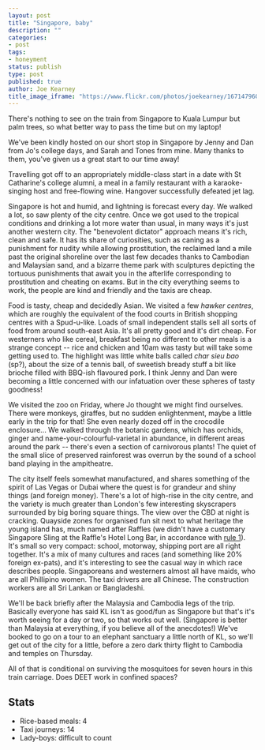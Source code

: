 ```yaml
---
layout: post
title: "Singapore, baby"
description: ""
categories:
- post
tags:
- honeyment
status: publish
type: post
published: true
author: Joe Kearney
title_image_iframe: "https://www.flickr.com/photos/joekearney/16714796062/in/album-72157651147972555/player/"
---
```


There's nothing to see on the train from Singapore to Kuala Lumpur but palm trees, so what better way to pass the time but on my laptop!

We've been kindly hosted on our short stop in Singapore by Jenny and Dan from Jo's college days, and Sarah and Tones from mine. Many thanks to them, you've given us a great start to our time away!

Travelling got off to an appropriately middle-class start in a date with St Catharine's college alumni, a meal in a family restaurant with a karaoke-singing host and free-flowing wine. Hangover successfully defeated jet lag.

Singapore is hot and humid, and lightning is forecast every day. We walked a lot, so saw plenty of the city centre. Once we got used to the tropical conditions and drinking a lot more water than usual, in many ways it's just another western city. The "benevolent dictator" approach means it's rich, clean and safe. It has its share of curiosities, such as caning as a punishment for nudity while allowing prostitution, the reclaimed land a mile past the original shoreline over the last few decades thanks to Cambodian and Malaysian sand, and a bizarre theme park with sculptures depicting the tortuous punishments that await you in the afterlife corresponding to prostitution and cheating on exams. But in the city everything seems to work, the people are kind and friendly and the taxis are cheap.

Food is tasty, cheap and decidedly Asian. We visited a few _hawker centres_, which are roughly the equivalent of the food courts in British shopping centres with a Spud-u-like. Loads of small independent stalls sell all sorts of food from around south-east Asia. It's all pretty good and it's dirt cheap. For westerners who like cereal, breakfast being no different to other meals is a strange concept -- rice and chicken and 10am was tasty but will take some getting used to. The highlight was little white balls called _char sieu bao_ (sp?), about the size of a tennis ball, of sweetish bready stuff a bit like brioche filled with BBQ-ish flavoured pork. I think Jenny and Dan were becoming a little concerned with our infatuation over these spheres of tasty goodness!

We visited the zoo on Friday, where Jo thought we might find ourselves. There were monkeys, giraffes, but no sudden enlightenment, maybe a little early in the trip for that! She even nearly dozed off in the crocodile enclosure... We walked through the botanic gardens, which has orchids, ginger and name-your-colourful-varietal in abundance, in different areas around the park -- there's even a section of carnivorous plants! The quiet of the small slice of preserved rainforest was overrun by the sound of a school band playing in the ampitheatre.

The city itself feels somewhat manufactured, and shares something of the spirit of Las Vegas or Dubai where the quest is for grandeur and shiny things (and foreign money). There's a lot of high-rise in the city centre, and the variety is much greater than London's few interesting skyscrapers surrounded by big boring square things. The view over the CBD at night is cracking. Quayside zones for organised fun sit next to what heritage the young island has, much named after Raffles (we didn't have a customary Singapore Sling at the Raffle's Hotel Long Bar, in accordance with [rule 1](/posts/and-so-it-begins/)). It's small so very compact: school, motorway, shipping port are all right together. It's a mix of many cultures and races (and something like 20% foreign ex-pats), and it's interesting to see the casual way in which race describes people. Singaporeans and westerners almost all have maids, who are all Phillipino women. The taxi drivers are all Chinese. The construction workers are all Sri Lankan or Bangladeshi.

We'll be back briefly after the Malaysia and Cambodia legs of the trip. Basically everyone has said KL isn't as good/fun as Singapore but that's it's worth seeing for a day or two, so that works out well. (Singapore is better than Malaysia at everything, if you believe all of the anecdotes!) We've booked to go on a tour to an elephant sanctuary a little north of KL, so we'll get out of the city for a little, before a zero dark thirty flight to Cambodia and temples on Thursday.

All of that is conditional on surviving the mosquitoes for seven hours in this train carriage. Does DEET work in confined spaces?

## Stats

* Rice-based meals: 4
* Taxi journeys: 14
* Lady-boys: difficult to count
